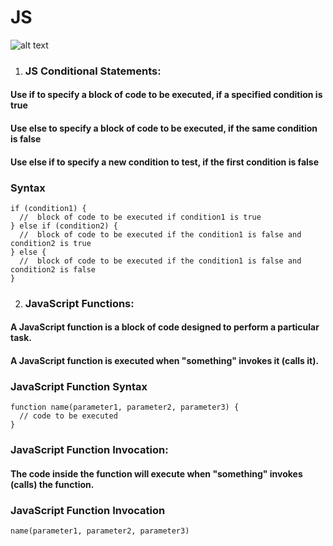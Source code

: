 
# JS

![alt text](https://static.scientificamerican.com/sciam/cache/file/891FBC57-0F0A-4A0A-85B098B7D9B5C3A1_source.jpg?w=590&h=800&634F7F4F-F337-4CB1-839504B043C2BD63)


1. ### JS Conditional Statements:

#### Use if to specify a block of code to be executed, if a specified condition is true
#### Use else to specify a block of code to be executed, if the same condition is false
#### Use else if to specify a new condition to test, if the first condition is false

### Syntax
```
if (condition1) {
  //  block of code to be executed if condition1 is true
} else if (condition2) {
  //  block of code to be executed if the condition1 is false and condition2 is true
} else {
  //  block of code to be executed if the condition1 is false and condition2 is false
}
```

2. ### JavaScript Functions:

#### A JavaScript function is a block of code designed to perform a particular task.

#### A JavaScript function is executed when "something" invokes it (calls it).

### JavaScript Function Syntax
```
function name(parameter1, parameter2, parameter3) {
  // code to be executed
}
```

### JavaScript Function Invocation:

#### The code inside the function will execute when "something" invokes (calls) the function.

### JavaScript Function Invocation
```
name(parameter1, parameter2, parameter3)
```

